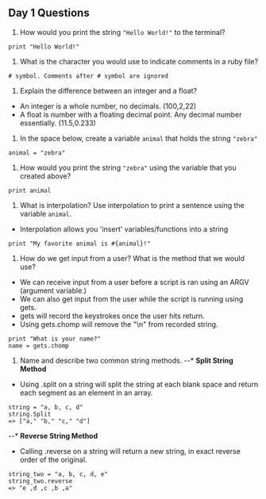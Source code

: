 ## Day 1 Questions

1. How would you print the string `"Hello World!"` to the terminal?
```
print "Hello World!"
```

1. What is the character you would use to indicate comments in a ruby file?
```
# symbol. Comments after # symbol are ignored
```

1. Explain the difference between an integer and a float?
- An integer is a whole number, no decimals. (100,2,22)
- A float is number with a floating decimal point. Any decimal number essentially. (11.5,0.233)

1. In the space below, create a variable `animal` that holds the string `"zebra"`
```
animal = "zebra"
```

1. How would you print the string `"zebra"` using the variable that you created above?
```
print animal
```

1. What is interpolation? Use interpolation to print a sentence using the variable `animal`.
- Interpolation allows you 'insert' variables/functions into a string
```
print "My favorite animal is #{animal}!"
```

1. How do we get input from a user? What is the method that we would use?
- We can receive input from a user before a script is ran using an ARGV (argument variable.)
- We can also get input from the user while the script is running using gets.
- gets will record the keystrokes once the user hits return.
- Using gets.chomp will remove the "\n" from recorded string.
```
print "What is your name?"
name = gets.chomp
```

1. Name and describe two common string methods.
--* **Split String Method**
- Using .split on a string will split the string at each blank space and return each segment as an element in an array.
```
string = "a, b, c, d"
string.Split
=> ["a," "b," "c," "d"]
```

--*  **Reverse String Method**
- Calling .reverse on a string will return a new string, in exact reverse order of the original.
```
string_two = "a, b, c, d, e"
string_two.reverse
=> "e ,d ,c ,b ,a"
